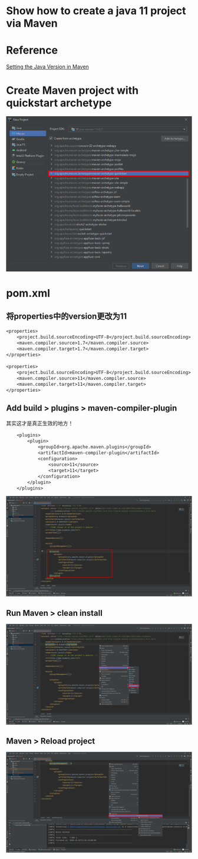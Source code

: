# Show how to create a java 11 project via Maven

# Reference
[Setting the Java Version in Maven](https://www.baeldung.com/maven-java-version)

# Create Maven project with quickstart archetype

![](assets/images/maven.archetype.png)

# pom.xml

## 将properties中的version更改为11

    <properties>
        <project.build.sourceEncoding>UTF-8</project.build.sourceEncoding>
        <maven.compiler.source>1.7</maven.compiler.source>
        <maven.compiler.target>1.7</maven.compiler.target>
    </properties>
    
    <properties>
        <project.build.sourceEncoding>UTF-8</project.build.sourceEncoding>
        <maven.compiler.source>11</maven.compiler.source>
        <maven.compiler.target>11</maven.compiler.target>
    </properties>
    
## Add build > plugins > maven-compiler-plugin
其实这才是真正生效的地方！

        <plugins>
            <plugin>
                <groupId>org.apache.maven.plugins</groupId>
                <artifactId>maven-compiler-plugin</artifactId>
                <configuration>
                    <source>11</source>
                    <target>11</target>
                </configuration>
            </plugin>
        </plugins>

![maven-compiler-plugin](assets/images/maven.compiler.plugin.png)

## Run Maven > clean install
![Run Maven > clean install](assets/images/run.maven.clean.install.png)

## Maven > Reload project
![Maven > Reload project](assets/images/maven.reload.project.png)

